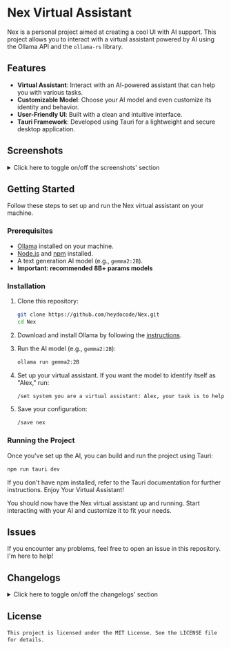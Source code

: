 # Nex Virtual Assistant

Nex is a personal project aimed at creating a cool UI with AI support. This project allows you to interact with a virtual assistant powered by AI using the Ollama API and the `ollama-rs` library.

## Features

- **Virtual Assistant**: Interact with an AI-powered assistant that can help you with various tasks.
- **Customizable Model**: Choose your AI model and even customize its identity and behavior.
- **User-Friendly UI**: Built with a clean and intuitive interface.
- **Tauri Framework**: Developed using Tauri for a lightweight and secure desktop application.

## Screenshots

<details>
    <summary>Click here to toggle on/off the screenshots' section</summary>
    
First status: not checked
    
Explanation: the application's script has not checked the status yet.
    
![image](https://github.com/heydocode/Nex/blob/main/screenshots/first_status_not_checked.png)
    
Second status: ready
    
Exlanation: ollama has responded to the backend ping by a list of available AI models. This happens when `nex:latest` is in this list.
    
![image](https://github.com/heydocode/Nex/blob/main/screenshots/second_status_ready.png)

Third status: generating

Explanation: the prompt has been sended to the AI  model. The prompt is processing and the user have to wait until the response won't be received from ollama.

![image](https://github.com/heydocode/Nex/blob/main/screenshots/third_status_generating.png)

Fourth status: unavailable

Explanation: 2 possibilities. The first one is "ollama is not running", another one is "nex is not in the list of available models".

![image](https://github.com/heydocode/Nex/blob/main/screenshots/fourth_status_unavailable.png)
    
Fifth status: unreachable application backend
    
Explanation: the application's script detects that the backend don't respond to the client.
    
![image](https://github.com/heydocode/Nex/blob/main/screenshots/fifth_status_unreachable_application_backend.png)

</details>

## Getting Started

Follow these steps to set up and run the Nex virtual assistant on your machine.

### Prerequisites

- [Ollama](https://ollama.com/download) installed on your machine.
- [Node.js](https://nodejs.org/) and [npm](https://www.npmjs.com/get-npm) installed.
- A text generation AI model (e.g., `gemma2:2B`).
- **Important: recommended 8B+ params models**

### Installation

1. Clone this repository:
    ```bash
    git clone https://github.com/heydocode/Nex.git
    cd Nex
    ```

2. Download and install Ollama by following the [instructions](https://ollama.com/download).

3. Run the AI model (e.g., `gemma2:2B`):
    ```bash
    ollama run gemma2:2B
    ```

4. Set up your virtual assistant. If you want the model to identify itself as "Alex," run:
    ```bash
    /set system you are a virtual assistant: Alex, your task is to help the user
    ```

5. Save your configuration:
    ```bash
    /save nex
    ```

### Running the Project

Once you've set up the AI, you can build and run the project using Tauri:

```bash
npm run tauri dev
```

If you don't have npm installed, refer to the Tauri documentation for further instructions.
Enjoy Your Virtual Assistant!

You should now have the Nex virtual assistant up and running. Start interacting with your AI and customize it to fit your needs.

## Issues

If you encounter any problems, feel free to open an issue in this repository. I'm here to help!

## Changelogs

<details>
    <summary>Click here to toggle on/off the changelogs' section</summary>
    <details>
        <summary>Nex v0.1.0 >> v0.2.0</summary>
        
### Output field, typescript, and more!

- new output field
- added full typescript support
- all code has been rewritten in typescript
- error handlers have been enhanced & corrected
- added an input limit with configuration (limit = constant)
- added MarkDown format to output
- fixed all bugs & lags in the application
- added a constant in rust side to choose the AI model to avoid misconfiguration
        
    </details>
</details>

## License
```
This project is licensed under the MIT License. See the LICENSE file for details.
```
